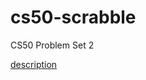 # cs50-scrabble
CS50 Problem Set 2

[description](https://cs50.harvard.edu/extension/2023/spring/psets/2/scrabble/)
